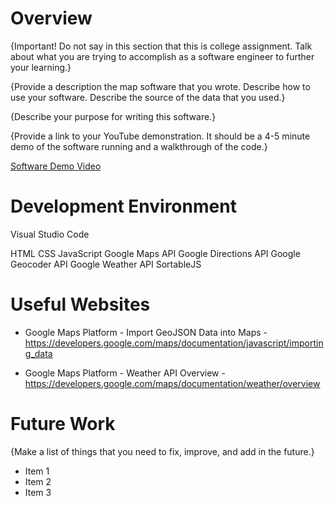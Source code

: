 # Overview

{Important! Do not say in this section that this is college assignment. Talk about what you are trying to accomplish as a software engineer to further your learning.}

{Provide a description the map software that you wrote. Describe how to use your software. Describe the source of the data that you used.}

{Describe your purpose for writing this software.}

{Provide a link to your YouTube demonstration. It should be a 4-5 minute demo of the software running and a walkthrough of the code.}

[Software Demo Video](http://youtube.link.goes.here)

# Development Environment

Visual Studio Code

HTML
CSS
JavaScript
Google Maps API
Google Directions API
Google Geocoder API
Google Weather API
SortableJS

# Useful Websites

- Google Maps Platform - Import GeoJSON Data into Maps - https://developers.google.com/maps/documentation/javascript/importing_data

- Google Maps Platform - Weather API Overview - https://developers.google.com/maps/documentation/weather/overview

# Future Work

{Make a list of things that you need to fix, improve, and add in the future.}

- Item 1
- Item 2
- Item 3
